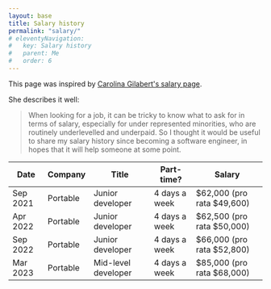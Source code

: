 ```yaml
---
layout: base
title: Salary history
permalink: "salary/"
# eleventyNavigation:
#   key: Salary history
#   parent: Me
#   order: 6
---
```


This page was inspired by [Carolina Gilabert's salary page](https://carol.gg/salary/).

She describes it well:

> When looking for a job, it can be tricky to know what to ask for in terms of salary, especially for under represented minorities, who are routinely underlevelled and underpaid. So I thought it would be useful to share my salary history since becoming a software engineer, in hopes that it will help someone at some point.

<div class="[ table-container ]">
	<table>
		<thead>
			<tr>
				<th>Date</th>
				<th>Company</th>
				<th>Title</th>
				<th>Part-time?</th>
				<th>Salary</th>
			</tr>
		</thead>
		<tbody>
			<tr>
				<td><time datetime="2021-09">Sep 2021</time></td>
				<td>Portable</td>
				<td>Junior developer</td>
				<td>4 days a week</td>
				<td>$62,000 (pro rata $49,600)</td>
			</tr>
			<tr>
				<td><time datetime="2022-04">Apr 2022</time></td>
				<td>Portable</td>
				<td>Junior developer</td>
				<td>4 days a week</td>
				<td>$62,500 (pro rata $50,000)</td>
			</tr>
			<tr>
				<td><time datetime="2022-09">Sep 2022</time></td>
				<td>Portable</td>
				<td>Junior developer</td>
				<td>4 days a week</td>
				<td>$66,000 (pro rata $52,800)</td>
			</tr>
			<tr>
				<td><time datetime="2023-03">Mar 2023</time></td>
				<td>Portable</td>
				<td>Mid-level developer</td>
				<td>4 days a week</td>
				<td>$85,000 (pro rata $68,000)</td>
			</tr>
		</tbody>
	</table>
</div>
